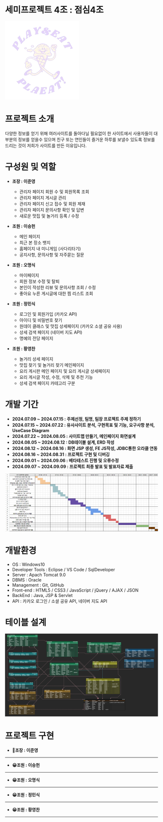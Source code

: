 # 세미프로젝트 4조 : 점심4조
 
 
![PLAEAT로고](semi/WebContent/resources/backGroundImg/play_eat-removebg-preview.png)


# 프로젝트 소개

다양한 정보를 얻기 위해 여러사이트를 돌아다닐 필요없이 한 사이트에서 사용자들이 대부분의 정보를 얻을수 있으며 친구 또는 연인들이 즐거운 하루를 보낼수 있도록 정보를 드리는 것이 저희가 사이트를 만든 이유입니다.



# 구성원 및 역할

 - **조장 : 이준영** 
    - 관리자 페이지 회원 수 및 회원목록 조회
    - 관리자 페이지 게시글 관리
    - 관리자 페이지 신고 접수 및 회원 제재
    - 관리자 페이지 문의사항 확인 및 답변
    - 새로운 맛집 및 놀거리 등록 / 수정

- **조원 : 이승헌**
    - 메인 페이지 
    - 최근 본 장소 뱃지  
    - 홈페이지 내 미니게임 (사다리타기)
    - 공지사항, 문의사항 및 자주묻는 질문

- **조원 : 오명식** 
    - 마이페이지 
    - 회원 정보 수정 및 탈퇴
    - 본인이 작성한 리뷰 및 문의사항 조회 / 수정
    - 좋아요 누른 게시글에 대한 찜 리스트 조회

- **조원 : 정민식** 
    - 로그인 및 회원가입 (카카오 API)
    - 아이디 및 비밀번호 찾기
    - 원데이 클래스 및 맛집 상세페이지 (카카오 소셜 공유 사용)
    - 상세 검색 페이지 (네이버 지도 API)
    - 명예의 전당 페이지

- **조원 : 황영찬**
    - 놀거리 상세 페이지 
    - 맛집 찾기 및 놀거리 찾기 메인페이지
    - 요리 게시판 메인 페이지 및 요리 게시글 상세페이지
    - 요리 게시글 작성, 수정, 삭제 및 추천 기능
    - 상세 검색 페이지 카테고리 구분

# 개발 기간

- **2024.07.09 ~ 2024.07.15 : 주제선정, 팀명, 팀장 프로젝트 주제 정하기**
- **2024.07.15 ~ 2024.07.22 : 유사사이트 분석, 구현목표 및 기능, 요구사항 분석, UseCase Diagram**
- **2024.07.22 ~ 2024.08.05 : 사이트맵 만들기, 메인페이지 화면설계**
- **2024.08.05 ~ 2024.08.12 : DB테이블 설계, ERD 작성**
- **2024.08.12 ~ 2024.08.16 : 화면 JSP 생성, FE JS작성, JDBC통한 오라클 연동**
- **2024.08.16 ~ 2024.08.31 : 프로젝트 구현 및 디버깅**
- **2024.09.01 ~ 2024.09.06 : 베타테스트 진행 및 오류수정**
- **2024.09.07 ~ 2024.09.09 : 프로젝트 최종 발표 및 발표자료 제출**

![alt text](./semi/WebContent/resources/ReadMe/image.png)


# 개발환경
- OS : Windows10
- Developer Tools : Eclipse / VS Code / SqlDeveloper
- Server : Apach Tomcat 9.0
- DBMS : Oracle
- Management : Git, GitHub
- Front-end : HTML5 / CSS3 / JavaScript / jQuery / AJAX / JSON
- BackEnd : Java, JSP & Servlet
- API : 카카오 로그인 / 소셜 공유 API, 네이버 지도 API

# 테이블 설계

[![ERD](semi/WebContent/resources/ReadMe/ERD.png)](https://www.erdcloud.com/d/SLicMH6G8kXjH2nv8)





# 프로젝트 구현

- **🙂조장 : 이준영**

---

- **😀조원 : 이승헌**

---

- **😀조원 : 오명식**

---

- **😀조원 : 정민식**

---

- **😀조원 : 황영찬**


---


